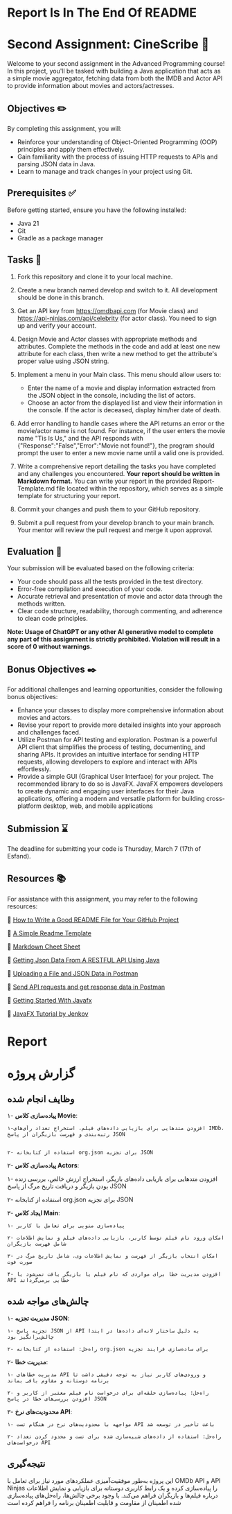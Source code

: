 # Report Is In The End Of README

# Second Assignment: CineScribe 🎥
Welcome to your second assignment in the Advanced Programming course! In this project, you'll be tasked with building a Java application that acts as a simple movie aggregator, fetching data from both the IMDB and Actor API to provide information about movies and actors/actresses.

## Objectives ✏️
By completing this assignment, you will:

- Reinforce your understanding of Object-Oriented Programming (OOP) principles and apply them effectively.
- Gain familiarity with the process of issuing HTTP requests to APIs and parsing JSON data in Java.
- Learn to manage and track changes in your project using Git.
## Prerequisites ✅
Before getting started, ensure you have the following installed:

- Java 21
- Git
- Gradle as a package manager
## Tasks 📝
1. Fork this repository and clone it to your local machine.
2. Create a new branch named develop and switch to it. All development should be done in this branch.
3. Get an API key from https://omdbapi.com (for Movie class) and https://api-ninjas.com/api/celebrity (for actor class). You need to sign up and verify your account.
4. Design Movie and Actor classes with appropriate methods and attributes. Complete the methods in the code and add at least one new attribute for each class, then write a new method to get the attribute's proper value using JSON string.
5. Implement a menu in your Main class. This menu should allow users to:

 	- Enter the name of a movie and display information extracted from the JSON object in the console, including the list of actors.
	- Choose an actor from the displayed list and view their information in the console. If the actor is deceased, display him/her date of death.

6. Add error handling to handle cases where the API returns an error or the movie/actor name is not found. For instance, if the user enters the movie name "Tis Is Us," and the API responds with {"Response":"False","Error":"Movie not found!"}, the program should prompt the user to enter a new movie name until a valid one is provided.
7. Write a comprehensive report detailing the tasks you have completed and any challenges you encountered. **Your report should be written in Markdown format.** You can write your report in the provided Report-Template.md file located within the repository, which serves as a simple template for structuring your report.
8. Commit your changes and push them to your GitHub repository.
9. Submit a pull request from your develop branch to your main branch. Your mentor will review the pull request and merge it upon approval.

## Evaluation 📃
Your submission will be evaluated based on the following criteria:

- Your code should pass all the tests provided in the test directory.
- Error-free compilation and execution of your code. 
- Accurate retrieval and presentation of movie and actor data through the methods written.
- Clear code structure, readability, thorough commenting, and adherence to clean code principles.

**Note: Usage of ChatGPT or any other AI generative model to complete any part of this assignment is strictly prohibited. Violation will result in a score of 0 without warnings.**

## Bonus Objectives ✒️
For additional challenges and learning opportunities, consider the following bonus objectives:

- Enhance your classes to display more comprehensive information about movies and actors.
- Revise your report to provide more detailed insights into your approach and challenges faced.
- Utilize Postman for API testing and exploration. Postman is a powerful API client that simplifies the process of testing, documenting, and sharing APIs. It provides an intuitive interface for sending HTTP requests, allowing developers to explore and interact with APIs effortlessly.
- Provide a simple GUI (Graphical User Interface) for your project. The recommended library to do so is JavaFX. JavaFX empowers developers to create dynamic and engaging user interfaces for their Java applications, offering a modern and versatile platform for building cross-platform desktop, web, and mobile applications

## Submission ⌛
The deadline for submitting your code is Thursday, March 7 (17th of Esfand).

## Resources 📚
For assistance with this assignment, you may refer to the following resources:

🔗 [How to Write a Good README File for Your GitHub Project](https://www.freecodecamp.org/news/how-to-write-a-good-readme-file/)

🔗 [A Simple Readme Template](https://gist.github.com/DomPizzie/7a5ff55ffa9081f2de27c315f5018afc)

🔗 [Markdown Cheet Sheet](https://www.freecodecamp.org/news/markdown-cheat-sheet/)

🔗 [Getting Json Data From A RESTFUL API Using Java](https://medium.com/swlh/getting-json-data-from-a-restful-api-using-java-b327aafb3751)

🔗 [Uploading a File and JSON Data in Postman](https://www.baeldung.com/postman-upload-file-json)

🔗 [Send API requests and get response data in Postman](https://learning.postman.com/docs/sending-requests/requests/)

🔗 [Getting Started With Javafx](https://openjfx.io/openjfx-docs/)

🔗 [JavaFX Tutorial by Jenkov](https://jenkov.com/tutorials/javafx/index.html)

# Report

# گزارش پروژه

## وظایف انجام شده

۱- **پیاده‌سازی کلاس Movie**:

    ۱-افزودن متدهایی برای بازیابی داده‌های فیلم، استخراج تعداد رأی‌های IMDb، رتبه‌بندی و فهرست بازیگران از پاسخ JSON
    

    ۲- استفاده از کتابخانه org.json برای تجزیه JSON

۲- **پیاده‌سازی کلاس Actors**:

۱- افزودن متدهایی برای بازیابی داده‌های بازیگر، استخراج ارزش خالص، بررسی زنده بودن بازیگر و دریافت تاریخ مرگ از پاسخ JSON
    
   ۲- استفاده از کتابخانه org.json برای تجزیه JSON

۳- **ایجاد کلاس Main**:

    ۱- پیاده‌سازی منویی برای تعامل با کاربر
    
    ۲- امکان ورود نام فیلم توسط کاربر، بازیابی داده‌های فیلم و نمایش اطلاعات شامل فهرست بازیگران
    
    ۳- امکان انتخاب بازیگر از فهرست و نمایش اطلاعات وی، شامل تاریخ مرگ در صورت فوت
    
    ۴- افزودن مدیریت خطا برای مواردی که نام فیلم یا بازیگر یافت نمی‌شود یا API خطایی برمی‌گرداند

## چالش‌های مواجه شده

 ۱- **مدیریت تجزیه JSON**:
 
    ۱- تجزیه پاسخ JSON از API به دلیل ساختار لانه‌ای داده‌ها در ابتدا چالش‌برانگیز بود
    
    ۲- راه‌حل: استفاده از کتابخانه org.json برای ساده‌سازی فرایند تجزیه

۲- **مدیریت خطا**:

    ۱- مدیریت خطاهای API و ورودی‌های کاربر نیاز به توجه دقیقی داشت تا برنامه دوستانه و مقاوم باقی بماند
    
    ۲- راه‌حل: پیاده‌سازی حلقه‌ای برای درخواست نام فیلم معتبر از کاربر و افزودن بررسی‌های خطا در پاسخ JSON

۳- **محدودیت‌های نرخ API**:

    ۱- مواجهه با محدودیت‌های نرخ در هنگام تست API باعث تأخیر در توسعه شد
    
    ۲- راه‌حل: استفاده از داده‌های شبیه‌سازی شده برای تست و محدود کردن تعداد درخواست‌های API

## نتیجه‌گیری

این پروژه به‌طور موفقیت‌آمیزی عملکردهای مورد نیاز برای تعامل با OMDb API و API Ninjas را پیاده‌سازی کرده و یک رابط کاربری دوستانه برای بازیابی و نمایش اطلاعات درباره فیلم‌ها و بازیگران فراهم می‌کند. با وجود برخی چالش‌ها، راه‌حل‌های پیاده‌سازی شده اطمینان از مقاومت و قابلیت اطمینان برنامه را فراهم کرده است
 
 
